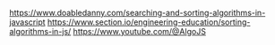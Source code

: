 https://www.doabledanny.com/searching-and-sorting-algorithms-in-javascript
https://www.section.io/engineering-education/sorting-algorithms-in-js/
https://www.youtube.com/@AlgoJS